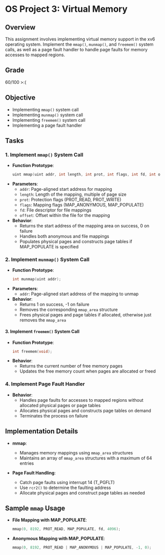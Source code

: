 # OS Project 3: Virtual Memory

## Overview
This assignment involves implementing virtual memory support in the xv6 operating system. Implement the `mmap()`, `munmap()`, and `freemem()` system calls, as well as a page fault handler to handle page faults for memory accesses to mapped regions.

## Grade
60/100 >:(

## Objective
- Implementing `mmap()` system call
- Implementing `munmap()` system call
- Implementing `freemem()` system call
- Implementing a page fault handler

## Tasks
### 1. Implement `mmap()` System Call

- **Function Prototype**: 
  ```c
  uint mmap(uint addr, int length, int prot, int flags, int fd, int offset);
  ```
- **Parameters**:
  - `addr`: Page-aligned start address for mapping
  - `length`: Length of the mapping, multiple of page size
  - `prot`: Protection flags (PROT_READ, PROT_WRITE)
  - `flags`: Mapping flags (MAP_ANONYMOUS, MAP_POPULATE)
  - `fd`: File descriptor for file mappings
  - `offset`: Offset within the file for the mapping
- **Behavior**:
  - Returns the start address of the mapping area on success, 0 on failure
  - Handles both anonymous and file mappings
  - Populates physical pages and constructs page tables if MAP_POPULATE is specified

### 2. Implement `munmap()` System Call

- **Function Prototype**: 
  ```c
  int munmap(uint addr);
  ```
- **Parameters**:
  - `addr`: Page-aligned start address of the mapping to unmap
- **Behavior**:
  - Returns 1 on success, -1 on failure
  - Removes the corresponding `mmap_area` structure
  - Frees physical pages and page tables if allocated, otherwise just removes the `mmap_area`

#### 3. Implement `freemem()` System Call

- **Function Prototype**: 
  ```c
  int freemem(void);
  ```
- **Behavior**:
  - Returns the current number of free memory pages
  - Updates the free memory count when pages are allocated or freed

### 4. Implement Page Fault Handler

- **Behavior**:
  - Handles page faults for accesses to mapped regions without allocated physical pages or page tables
  - Allocates physical pages and constructs page tables on demand
  - Terminates the process on failure

## Implementation Details

- **mmap**:
  - Manages memory mappings using `mmap_area` structures
  - Maintains an array of `mmap_area` structures with a maximum of 64 entries

- **Page Fault Handling**:
  - Catch page faults using interrupt 14 (T_PGFLT)
  - Use `rcr2()` to determine the faulting address
  - Allocate physical pages and construct page tables as needed

## Sample `mmap` Usage

- **File Mapping with MAP_POPULATE**:
  ```c
  mmap(0, 8192, PROT_READ, MAP_POPULATE, fd, 4096);
  ```
- **Anonymous Mapping with MAP_POPULATE**:
  ```c
  mmap(0, 8192, PROT_READ | MAP_ANONYMOUS | MAP_POPULATE, -1, 0);
  ```